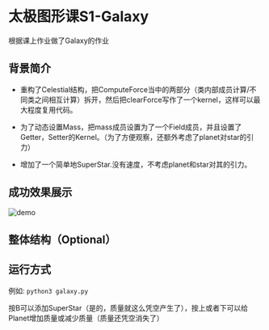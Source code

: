 # 太极图形课S1-Galaxy
根据课上作业做了Galaxy的作业

## 背景简介
- 重构了Celestial结构，把ComputeForce当中的两部分（类内部成员计算/不同类之间相互计算）拆开，然后把clearForce写作了一个kernel，这样可以最大程度复用代码。

- 为了动态设置Mass，把mass成员设置为了一个Field成员，并且设置了Getter，Setter的Kernel。（为了方便观察，还额外考虑了planet对star的引力）

- 增加了一个简单地SuperStar.没有速度，不考虑planet和star对其的引力。

## 成功效果展示
![demo](./data/animation.gif)

## 整体结构（Optional）

## 运行方式
例如:  `python3 galaxy.py`

按B可以添加SuperStar（是的，质量就这么凭空产生了），按上或者下可以给Planet增加质量或减少质量（质量还凭空消失了）